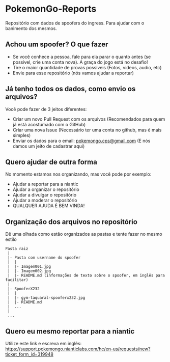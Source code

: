 # PokemonGo-Reports
Repositório com dados de spoofers do ingress. Para ajudar com o banimento dos mesmos.

## Achou um spoofer? O que fazer
- Se vocẽ conhece a pessoa, fale para ela parar o quanto antes (se possivel, crie uma conta nova). A graça do jogo está no desafio!
- Tire o maior quantidade de provas possiveis (Fotos, videos, audio, etc)
- Envie para esse repositório (nós vamos ajudar a reportar)

## Já tenho todos os dados, como envio os arquivos?
Vocẽ pode fazer de 3 jeitos diferentes:

- Criar um novo Pull Request com os arquivos (Recomendados para quem já está acostumado com o GitHub)
- Criar uma nova Issue (Necessário ter uma conta no github, mas é mais simples)
- Enviar os dados para o email: pokemongo.cps@gmail.com (E nós damos um jeito de cadastrar aqui)


## Quero ajudar de outra forma
No momento estamos nos organizando, mas você pode por exemplo:
- Ajudar a reportar para a niantic
- Ajudar a organizar o repositório
- Ajudar a divulgar o repositório
- Ajudar a moderar o repositório
- QUALQUER AJUDA É BEM VINDA!

## Organização dos arquivos no repositório
Dê uma olhada como estão organizados as pastas e tente fazer no mesmo estilo
```
Pasta raiz
 |
 |- Pasta com username do spoofer
 |  |
 |  |- Imagem001.jpg
 |  |- Imagem002.jpg
 |  |- README.md (informações de texto sobre o spoofer, em inglês para facilitar)
 |
 |- SpooferX232
 |  |
 |  |- gym-taquaral-spooferx232.jpg
 |  |- README.md
 |  ...
 |
 ...

```

## Quero eu mesmo reportar para a niantic
Utilize este link e escreva em inglês: https://support.pokemongo.nianticlabs.com/hc/en-us/requests/new?ticket_form_id=319948
